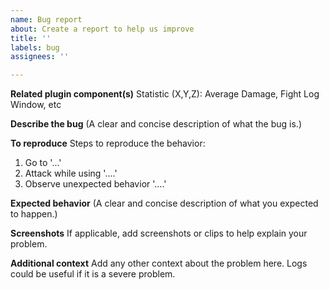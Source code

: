 ```yaml
---
name: Bug report
about: Create a report to help us improve
title: ''
labels: bug
assignees: ''

---
```


**Related plugin component(s)**
Statistic (X,Y,Z): Average Damage, Fight Log Window, etc

**Describe the bug**
(A clear and concise description of what the bug is.)

**To reproduce**
Steps to reproduce the behavior:
1. Go to '...'
2. Attack while using '....'
3. Observe unexpected behavior '....'

**Expected behavior**
(A clear and concise description of what you expected to happen.)

**Screenshots**
If applicable, add screenshots or clips to help explain your problem.

**Additional context**
Add any other context about the problem here. Logs could be useful if it is a severe problem.
